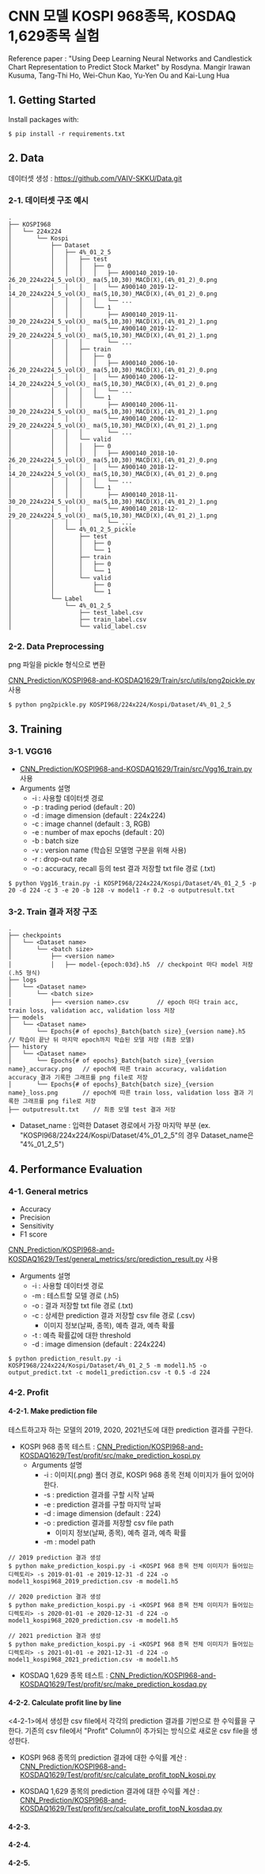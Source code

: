 # CNN 모델 KOSPI 968종목, KOSDAQ 1,629종목 실험
Reference paper : "Using Deep Learning Neural Networks and Candlestick Chart Representation to Predict Stock Market" by Rosdyna. Mangir Irawan Kusuma, Tang-Thi Ho, Wei-Chun Kao, Yu-Yen Ou and Kai-Lung Hua

## 1. Getting Started
Install packages with:
```
$ pip install -r requirements.txt
```

## 2. Data
데이터셋 생성 : https://github.com/VAIV-SKKU/Data.git


### 2-1. 데이터셋 구조 예시

```
.
├── KOSPI968
│   └── 224x224
│       └── Kospi
│           ├── Dataset
│           │   ├── 4%_01_2_5
│           │   │   ├── test
│           │   │   │   ├── 0
│           │   │   │   │   ├── A900140_2019-10-26_20_224x224_5_vol(X)_ ma(5,10,30)_MACD(X),(4%_01_2)_0.png
│           │   │   │   │   └── A900140_2019-12-14_20_224x224_5_vol(X)_ ma(5,10,30)_MACD(X),(4%_01_2)_0.png
│           │   │   │   │   └── ...
│           │   │   │   └── 1
│           │   │   │       ├── A900140_2019-11-30_20_224x224_5_vol(X)_ ma(5,10,30)_MACD(X),(4%_01_2)_1.png
│           │   │   │       └── A900140_2019-12-29_20_224x224_5_vol(X)_ ma(5,10,30)_MACD(X),(4%_01_2)_1.png
│           │   │   │       └── ...
│           │   │   ├── train
│           │   │   │   ├── 0
│           │   │   │   │   ├── A900140_2006-10-26_20_224x224_5_vol(X)_ ma(5,10,30)_MACD(X),(4%_01_2)_0.png
│           │   │   │   │   └── A900140_2006-12-14_20_224x224_5_vol(X)_ ma(5,10,30)_MACD(X),(4%_01_2)_0.png
│           │   │   │   │   └── ...
│           │   │   │   └── 1
│           │   │   │       ├── A900140_2006-11-30_20_224x224_5_vol(X)_ ma(5,10,30)_MACD(X),(4%_01_2)_1.png
│           │   │   │       └── A900140_2006-12-29_20_224x224_5_vol(X)_ ma(5,10,30)_MACD(X),(4%_01_2)_1.png
│           │   │   │       └── ...
│           │   │   └── valid
│           │   │   │   ├── 0
│           │   │   │   │   ├── A900140_2018-10-26_20_224x224_5_vol(X)_ ma(5,10,30)_MACD(X),(4%_01_2)_0.png
│           │   │   │   │   └── A900140_2018-12-14_20_224x224_5_vol(X)_ ma(5,10,30)_MACD(X),(4%_01_2)_0.png
│           │   │   │   │   └── ...
│           │   │   │   └── 1
│           │   │   │       ├── A900140_2018-11-30_20_224x224_5_vol(X)_ ma(5,10,30)_MACD(X),(4%_01_2)_1.png
│           │   │   │       └── A900140_2018-12-29_20_224x224_5_vol(X)_ ma(5,10,30)_MACD(X),(4%_01_2)_1.png
│           │   │   │       └── ...
│           │   └── 4%_01_2_5_pickle
│           │       ├── test
│           │       │   ├── 0
│           │       │   └── 1
│           │       ├── train
│           │       │   ├── 0
│           │       │   └── 1
│           │       └── valid
│           │           ├── 0
│           │           └── 1
│           └── Label
│               └── 4%_01_2_5
│                   ├── test_label.csv
│                   ├── train_label.csv
│                   └── valid_label.csv

```

### 2-2. Data Preprocessing

png 파일을 pickle 형식으로 변환

[CNN_Prediction/KOSPI968-and-KOSDAQ1629/Train/src/utils/png2pickle.py](https://github.com/VAIV-SKKU/CNN_Prediction/blob/main/KOSPI968-and-KOSDAQ1629/Train/src/utils/png2pickle.py) 사용

```
$ python png2pickle.py KOSPI968/224x224/Kospi/Dataset/4%_01_2_5
```

## 3. Training
### 3-1. VGG16
  + [CNN_Prediction/KOSPI968-and-KOSDAQ1629/Train/src/Vgg16_train.py](https://github.com/VAIV-SKKU/CNN_Prediction/blob/main/KOSPI968-and-KOSDAQ1629/Train/src/Vgg16_train.py) 사용
  + Arguments 설명
    + -i : 사용할 데이터셋 경로
    + -p : trading period (default : 20)
    + -d : image dimension (default : 224x224)
    + -c : image channel (default : 3, RGB)
    + -e : number of max epochs (default : 20)
    + -b : batch size
    + -v : version name (학습된 모델명 구분을 위해 사용)
    + -r : drop-out rate
    + -o : accuracy, recall 등의 test 결과 저장할 txt file 경로 (.txt)
```
$ python Vgg16_train.py -i KOSPI968/224x224/Kospi/Dataset/4%_01_2_5 -p 20 -d 224 -c 3 -e 20 -b 128 -v model1 -r 0.2 -o outputresult.txt
```

### 3-2. Train 결과 저장 구조
```
.
├── checkpoints
│   └── <Dataset name>
│       └── <batch size>
│           ├── <version name>
│           │   ├── model-{epoch:03d}.h5  // checkpoint 마다 model 저장 (.h5 형식)
├── logs
│   └── <Dataset name>
│       └── <batch size>
│           ├── <version name>.csv        // epoch 마다 train acc, train loss, validation acc, validation loss 저장
├── models
│   └── <Dataset name>
│       └── Epochs{# of epochs}_Batch{batch size}_{version name}.h5    // 학습이 끝난 뒤 마지막 epoch까지 학습된 모델 저장 (최종 모델)
├── history
│   └── <Dataset name>
│       └── Epochs{# of epochs}_Batch{batch size}_{version name}_accuracy.png   // epoch에 따른 train accuracy, validation accuracy 결과 기록한 그래프를 png file로 저장
│       └── Epochs{# of epochs}_Batch{batch size}_{version name}_loss.png       // epoch에 따른 train loss, validation loss 결과 기록한 그래프를 png file로 저장
├── outputresult.txt    // 최종 모델 test 결과 저장

```
* Dataset_name : 입력한 Dataset 경로에서 가장 마지막 부분 (ex. "KOSPI968/224x224/Kospi/Dataset/4%_01_2_5"의 경우 Dataset_name은 "4%_01_2_5")


## 4. Performance Evaluation
### 4-1. General metrics
+ Accuracy
+ Precision
+ Sensitivity
+ F1 score

[CNN_Prediction/KOSPI968-and-KOSDAQ1629/Test/general_metrics/src/prediction_result.py](https://github.com/VAIV-SKKU/CNN_Prediction/blob/main/KOSPI968-and-KOSDAQ1629/Test/general_metrics/src/prediction_result.py) 사용

  + Arguments 설명
    + -i : 사용할 데이터셋 경로
    + -m : 테스트할 모델 경로 (.h5)
    + -o : 결과 저장할 txt file 경로 (.txt)
    + -c : 상세한 prediction 결과 저장할 csv file 경로 (.csv)
      + 이미지 정보(날짜, 종목), 예측 결과, 예측 확률
    + -t : 예측 확률값에 대한 threshold
    + -d : image dimension (default : 224x224)
```
$ python prediction_result.py -i KOSPI968/224x224/Kospi/Dataset/4%_01_2_5 -m model1.h5 -o output_predict.txt -c model1_prediction.csv -t 0.5 -d 224
```

### 4-2. Profit
#### 4-2-1. Make prediction file
테스트하고자 하는 모델의 2019, 2020, 2021년도에 대한 prediction 결과를 구한다.

+ KOSPI 968 종목 테스트 : [CNN_Prediction/KOSPI968-and-KOSDAQ1629/Test/profit/src/make_prediction_kospi.py](https://github.com/VAIV-SKKU/CNN_Prediction/blob/main/KOSPI968-and-KOSDAQ1629/Test/profit/src/make_prediction_csv_kospi.py)
  + Arguments 설명
    + -i : 이미지(.png) 폴더 경로, KOSPI 968 종목 전체 이미지가 들어 있어야 한다.
    + -s : prediction 결과를 구할 시작 날짜
    + -e : prediction 결과를 구할 마지막 날짜
    + -d : image dimension (default : 224)
    + -o : prediction 결과를 저장할 csv file path
      + 이미지 정보(날짜, 종목), 예측 결과, 예측 확률
    + -m : model path
```
// 2019 prediction 결과 생성
$ python make_prediction_kospi.py -i <KOSPI 968 종목 전체 이미지가 들어있는 디렉토리> -s 2019-01-01 -e 2019-12-31 -d 224 -o model1_kospi968_2019_prediction.csv -m model1.h5

// 2020 prediction 결과 생성
$ python make_prediction_kospi.py -i <KOSPI 968 종목 전체 이미지가 들어있는 디렉토리> -s 2020-01-01 -e 2020-12-31 -d 224 -o model1_kospi968_2020_prediction.csv -m model1.h5

// 2021 prediction 결과 생성
$ python make_prediction_kospi.py -i <KOSPI 968 종목 전체 이미지가 들어있는 디렉토리> -s 2021-01-01 -e 2021-12-31 -d 224 -o model1_kospi968_2021_prediction.csv -m model1.h5
```
+ KOSDAQ 1,629 종목 테스트 : [CNN_Prediction/KOSPI968-and-KOSDAQ1629/Test/profit/src/make_prediction_kosdaq.py](https://github.com/VAIV-SKKU/CNN_Prediction/blob/main/KOSPI968-and-KOSDAQ1629/Test/profit/src/make_prediction_csv_kosdaq.py)


#### 4-2-2. Calculate profit line by line
<4-2-1>에서 생성한 csv file에서 각각의 prediction 결과를 기반으로 한 수익률을 구한다.
기존의 csv file에서 "Profit" Column이 추가되는 방식으로 새로운 csv file을 생성한다.

+ KOSPI 968 종목의 prediction 결과에 대한 수익률 계산 : [CNN_Prediction/KOSPI968-and-KOSDAQ1629/Test/profit/src/calculate_profit_topN_kospi.py](https://github.com/VAIV-SKKU/CNN_Prediction/blob/main/KOSPI968-and-KOSDAQ1629/Test/profit/src/calculate_profit_topN_kospi.py)

+ KOSDAQ 1,629 종목의 prediction 결과에 대한 수익률 계산 : [CNN_Prediction/KOSPI968-and-KOSDAQ1629/Test/profit/src/calculate_profit_topN_kosdaq.py](https://github.com/VAIV-SKKU/CNN_Prediction/blob/main/KOSPI968-and-KOSDAQ1629/Test/profit/src/calculate_profit_topN_kosdaq.py)

#### 4-2-3.

#### 4-2-4.

#### 4-2-5.
